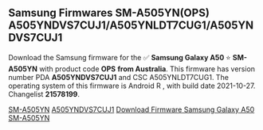 <h2>Samsung Firmwares SM-A505YN(OPS) A505YNDVS7CUJ1/A505YNLDT7CUG1/A505YNDVS7CUJ1</h2>
Download the Samsung firmware for the ✅ <strong>Samsung Galaxy A50 </strong> ⭐ <strong>SM-A505YN</strong> with product code <strong>OPS</strong> <strong> from Australia</strong>. This firmware has version number PDA <strong>A505YNDVS7CUJ1</strong> and CSC A505YNLDT7CUG1. The operating system of this firmware is Android R , with build date 2021-10-27. Changelist <strong>21578199</strong>.


[SM-A505YN](https://samfirm.shop/samsung/model/SM-A505YN)
[A505YNDVS7CUJ1](https://samfirm.shop/samsung/pda/A505YNDVS7CUJ1)
[Download Firmware Samsung Galaxy A50 SM-A505YN](https://samfirm.shop/samsung/firmware/468590)
